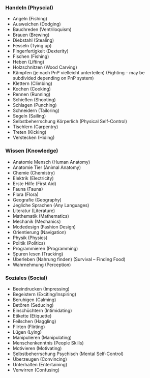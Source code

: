 ### **Handeln (Physcial)**
- Angeln (Fishing)  
- Ausweichen (Dodging)  
- Bauchreden (Ventriloquism)  
- Brauen (Brewing)  
- Diebstahl (Stealing)  
- Fesseln (Tying up)  
- Fingerfertigkeit (Dexterity)  
- Fischen (Fishing)  
- Heben (Lifting)  
- Holzschnitzen (Wood Carving)  
- Kämpfen (je nach PnP vielleicht unterteilen) (Fighting – may be subdivided depending on PnP system)  
- Klettern (Climbing)  
- Kochen (Cooking)  
- Rennen (Running)  
- Schießen (Shooting)  
- Schlagen (Punching)  
- Schneidern (Tailoring)  
- Segeln (Sailing)  
- Selbstbeherrschung Körperlich (Physical Self-Control)  
- Tischlern (Carpentry)  
- Treten (Kicking)  
- Verstecken (Hiding)  

### **Wissen (Knowledge)**
- Anatomie Mensch (Human Anatomy)  
- Anatomie Tier (Animal Anatomy)  
- Chemie (Chemistry)  
- Elektrik (Electricity)  
- Erste Hilfe (First Aid)  
- Fauna (Fauna)  
- Flora (Flora)  
- Geografie (Geography)  
- Jegliche Sprachen (Any Languages)  
- Literatur (Literature)  
- Mathematik (Mathematics)  
- Mechanik (Mechanics)  
- Modedesign (Fashion Design)  
- Orientierung (Navigation)  
- Physik (Physics)  
- Politik (Politics)  
- Programmieren (Programming)  
- Spuren lesen (Tracking)  
- Überleben (Nahrung finden) (Survival – Finding Food)  
- Wahrnehmung (Perception)  

### **Soziales (Social)**
- Beeindrucken (Impressing)  
- Begeistern (Exciting/Inspiring)  
- Beruhigen (Calming)  
- Betören (Seducing)  
- Einschüchtern (Intimidating)  
- Etikette (Etiquette)  
- Feilschen (Haggling)  
- Flirten (Flirting)  
- Lügen (Lying)  
- Manipulieren (Manipulating)  
- Menschenkenntnis (People Skills)  
- Motivieren (Motivating)  
- Selbstbeherrschung Psychisch (Mental Self-Control)  
- Überzeugen (Convincing)  
- Unterhalten (Entertaining)  
- Verwirren (Confusing)  
